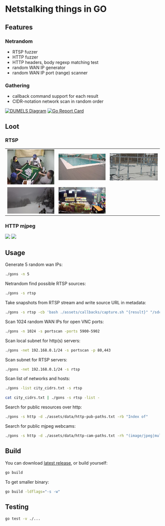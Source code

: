 # Netstalking things in GO

## Features

### Netrandom

- RTSP fuzzer
- HTTP fuzzer
- HTTP headers, body regexp matching test
- random WAN IP generator
- random WAN IP port (range) scanner

### Gathering

- callback command support for each result
- CIDR-notation network scan in random order

[![DUMELS Diagram](https://www.dumels.com/api/v1/badge/e32e5a35-9583-4902-aeef-82011e033de1)](https://www.dumels.com/diagram/e32e5a35-9583-4902-aeef-82011e033de1)
[![Go Report Card](https://goreportcard.com/badge/github.com/fagci/gons)](https://goreportcard.com/report/github.com/fagci/gons)

## Loot

### RTSP

<table cellpadding="0" cellspacing="0" border="0">
<tr><td><img src=".loot/rtsp1.jpg"></td><td><img src=".loot/rtsp2.jpg"></td><td><img src=".loot/rtsp3.jpg"></td></tr>
<tr><td><img src=".loot/rtsp4.jpg"></td><td><img src=".loot/rtsp5.jpg"></td><td>&nbsp;</td></tr>
</table>

### HTTP mjpeg

![](http://185.85.25.87/mjpg/video.mjpg)
![](http://45.66.52.41/mjpg/video.mjpg)

## Usage

Generate 5 random wan IPs:

```sh
./gons -n 5
```

Netrandom find possible RTSP sources:

```sh
./gons -s rtsp
```

Take snapshots from RTSP stream and write source URL in metadata:

```sh
./gons -s rtsp -cb 'bash ./assets/callbacks/capture.sh "{result}" "/sdcard/Pictures/RTSP/" "{slug}"'
```

Scan 1024 random WAN IPs for open VNC ports:

```sh
./gons -n 1024 -s portscan -ports 5900-5902
```

Scan local subnet for http(s) servers:

```sh
./gons -net 192.168.0.1/24 -s portscan -p 80,443
```

Scan subnet for RTSP servers:

```sh
./gons -net 192.168.0.1/24 -s rtsp
```

Scan list of networks and hosts:

```sh
./gons -list city_cidrs.txt -s rtsp
```

```sh
cat city_cidrs.txt | ./gons -s rtsp -list -
```

Search for public resources over http:

```sh
./gons -s http -d ./assets/data/http-pub-paths.txt -rb "Index of"
```

Search for public mjpeg webcams:

```sh
./gons -s http -d ./assets/data/http-cam-paths.txt -rh "(image/jpeg|multipart/x-mixed-replace)"
```

## Build

You can download [latest release](https://github.com/fagci/gons/releases), or build yourself:

```sh
go build
```

To get smaller binary:

```sh
go build -ldflags="-s -w"
```

## Testing

```sh
go test -v ./...
```
